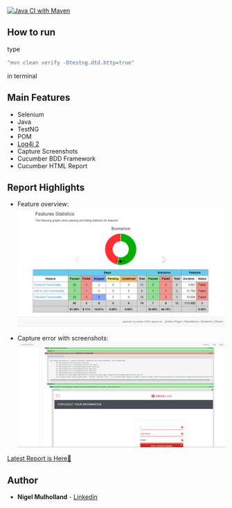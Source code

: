 [![Java CI with Maven](https://github.com/youvegotnigel/cucmber-java-testng-saucelabs/actions/workflows/maven.yml/badge.svg?branch=master)](https://github.com/youvegotnigel/cucmber-java-testng-saucelabs/actions/workflows/maven.yml)

## How to run

type
```bash
"mvn clean verify -Dtestng.dtd.http=true"
```
in terminal

## Main Features
* Selenium
* Java
* TestNG
* POM
* [Log4j 2](https://logging.apache.org/log4j/1.2/apidocs/org/apache/log4j/PatternLayout.html)
* Capture Screenshots
* Cucumber BDD Framework
* Cucumber HTML Report


## Report Highlights

* Feature overview:
  <br>
    ![feature overview](./.README/image1.PNG)


* Capture error with screenshots:
  <br>
    ![steps page](./.README/image2.PNG)

[Latest Report is Here🙂](https://youvegotnigel.github.io/cucmber-java-testng-saucelabs/)

## Author
* **Nigel Mulholland** - [Linkedin](https://www.linkedin.com/in/nigel-mulholland/) 